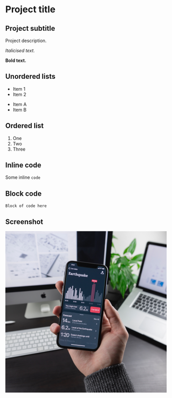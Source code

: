 # Project title
## Project subtitle

Project description.

*Italicised text.*

**Bold text.**

## Unordered lists

* Item 1
* Item 2
- Item A
- Item B

## Ordered list

1. One
2. Two
3. Three

## Inline code

Some inline `code`

## Block code

```
Block of code here
```

## Screenshot

<img src="images/screenshot.jpg" alt="" style="margin: 0 auto; max-width: 100%;" />
